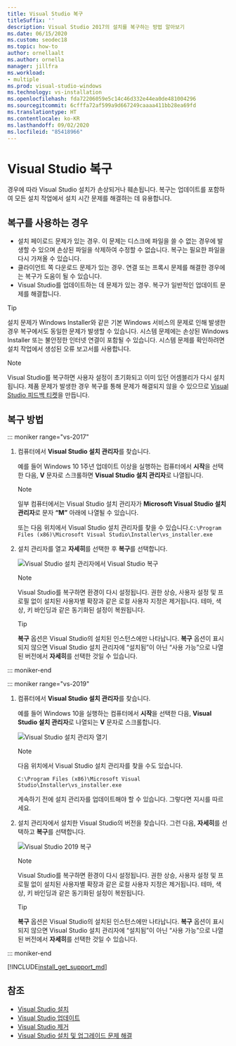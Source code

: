 ```yaml
---
title: Visual Studio 복구
titleSuffix: ''
description: Visual Studio 2017의 설치를 복구하는 방법 알아보기
ms.date: 06/15/2020
ms.custom: seodec18
ms.topic: how-to
author: ornellaalt
ms.author: ornella
manager: jillfra
ms.workload:
- multiple
ms.prod: visual-studio-windows
ms.technology: vs-installation
ms.openlocfilehash: fda72206059e5c14c46d332e44ea0de481004296
ms.sourcegitcommit: 6cfffa72af599a9d667249caaaa411bb28ea69fd
ms.translationtype: HT
ms.contentlocale: ko-KR
ms.lasthandoff: 09/02/2020
ms.locfileid: "85418966"
---
```

# <a name="repair-visual-studio"></a>Visual Studio 복구

경우에 따라 Visual Studio 설치가 손상되거나 훼손됩니다. 복구는 업데이트를 포함하여 모든 설치 작업에서 설치 시간 문제를 해결하는 데 유용합니다.

## <a name="when-to-use-repair"></a>복구를 사용하는 경우
* 설치 페이로드 문제가 있는 경우. 이 문제는 디스크에 파일을 쓸 수 없는 경우에 발생할 수 있으며 손상된 파일을 삭제하여 수정할 수 없습니다. 복구는 필요한 파일을 다시 가져올 수 있습니다. 
* 클라이언트 쪽 다운로드 문제가 있는 경우. 연결 또는 프록시 문제를 해결한 경우에는 복구가 도움이 될 수 있습니다. 
* Visual Studio를 업데이트하는 데 문제가 있는 경우. 복구가 일반적인 업데이트 문제를 해결합니다. 

> [!TIP] 
> 설치 문제가 Windows Installer와 같은 기본 Windows 서비스의 문제로 인해 발생한 경우 복구에서도 동일한 문제가 발생할 수 있습니다. 시스템 문제에는 손상된 Windows Installer 또는 불안정한 인터넷 연결이 포함될 수 있습니다. 시스템 문제를 확인하려면 설치 작업에서 생성된 오류 보고서를 사용합니다.

> [!NOTE] 
> Visual Studio를 복구하면 사용자 설정이 초기화되고 이미 있던 어셈블리가 다시 설치됩니다. 제품 문제가 발생한 경우 복구를 통해 문제가 해결되지 않을 수 있으므로 [Visual Studio 피드백 티켓](https://developercommunity.visualstudio.com/content/problem/post.html?space=8)을 만듭니다.

## <a name="how-to-repair"></a>복구 방법
::: moniker range="vs-2017"

1. 컴퓨터에서 **Visual Studio 설치 관리자**를 찾습니다.

     예를 들어 Windows 10 1주년 업데이트 이상을 실행하는 컴퓨터에서 **시작**을 선택한 다음, **V** 문자로 스크롤하면 **Visual Studio 설치 관리자**로 나열됩니다.

   > [!NOTE]
   > 일부 컴퓨터에서는 Visual Studio 설치 관리자가 **Microsoft Visual Studio 설치 관리자**로 문자 **“M”** 아래에 나열될 수 있습니다.
   >
   > 또는 다음 위치에서 Visual Studio 설치 관리자를 찾을 수 있습니다.`C:\Program Files (x86)\Microsoft Visual Studio\Installer\vs_installer.exe`

1. 설치 관리자를 열고 **자세히**를 선택한 후 **복구**를 선택합니다.

    ![Visual Studio 설치 관리자에서 Visual Studio 복구](media/repair-visual-studio.png "Visual Studio 설치 관리자에서 Visual Studio 복구")

   > [!NOTE]
   > Visual Studio를 복구하면 환경이 다시 설정됩니다. 권한 상승, 사용자 설정 및 프로필 없이 설치된 사용자별 확장과 같은 로컬 사용자 지정은 제거됩니다. 테마, 색상, 키 바인딩과 같은 동기화된 설정이 복원됩니다.
   >

   > [!TIP]
   > **복구** 옵션은 Visual Studio의 설치된 인스턴스에만 나타납니다. **복구** 옵션이 표시되지 않으면 Visual Studio 설치 관리자에 “설치됨”이 아닌 “사용 가능”으로 나열된 버전에서 **자세히**를 선택한 것일 수 있습니다.

::: moniker-end

::: moniker range="vs-2019"

1. 컴퓨터에서 **Visual Studio 설치 관리자**를 찾습니다.

     예를 들어 Windows 10을 실행하는 컴퓨터에서 **시작**을 선택한 다음, **Visual Studio 설치 관리자**로 나열되는 **V** 문자로 스크롤합니다.

     ![Visual Studio 설치 관리자 열기](media/vs-2019/vs-installer-windows-start.png "Visual Studio 설치 관리자 열기")

     > [!NOTE]
     > 다음 위치에서 Visual Studio 설치 관리자를 찾을 수도 있습니다.
     >
     > `C:\Program Files (x86)\Microsoft Visual Studio\Installer\vs_installer.exe`

    계속하기 전에 설치 관리자를 업데이트해야 할 수 있습니다. 그렇다면 지시를 따르세요.

1. 설치 관리자에서 설치한 Visual Studio의 버전을 찾습니다. 그런 다음, **자세히**를 선택하고 **복구**를 선택합니다.

     ![Visual Studio 2019 복구](media/vs-2019/vs-installer-repair.png "Visual Studio 2019 복구")

   > [!NOTE]
   > Visual Studio를 복구하면 환경이 다시 설정됩니다. 권한 상승, 사용자 설정 및 프로필 없이 설치된 사용자별 확장과 같은 로컬 사용자 지정은 제거됩니다. 테마, 색상, 키 바인딩과 같은 동기화된 설정이 복원됩니다.
   >

   > [!TIP]
   > **복구** 옵션은 Visual Studio의 설치된 인스턴스에만 나타납니다. **복구** 옵션이 표시되지 않으면 Visual Studio 설치 관리자에 “설치됨”이 아닌 “사용 가능”으로 나열된 버전에서 **자세히**를 선택한 것일 수 있습니다.

::: moniker-end

[!INCLUDE[install_get_support_md](includes/install_get_support_md.md)]

## <a name="see-also"></a>참조

* [Visual Studio 설치](install-visual-studio.md)
* [Visual Studio 업데이트](update-visual-studio.md)
* [Visual Studio 제거](uninstall-visual-studio.md)
* [Visual Studio 설치 및 업그레이드 문제 해결](troubleshooting-installation-issues.md)

